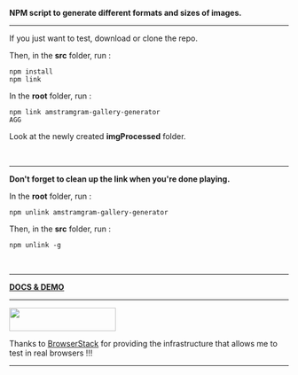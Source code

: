**NPM script to generate different formats and sizes of images.**

___

If you just want to test, download or clone the repo.

Then, in the **src** folder, run :

    npm install
    npm link
In the **root** folder, run :

    npm link amstramgram-gallery-generator
    AGG

Look at the newly created **imgProcessed** folder.

&nbsp;
___

**Don't forget to clean up the link when you're done playing.**

In the **root** folder, run :

    npm unlink amstramgram-gallery-generator

Then, in the **src** folder, run :

    npm unlink -g

&nbsp;
___

[__DOCS & DEMO__](https://amstramgram75.github.io/Amstramgram-Gallery-Generator/)

___
<a href="https://www.browserstack.com/" target="_blanck">
  <img src="https://live.browserstack.com/images/opensource/browserstack-logo.svg" width="192px" height="42px">
</a>

Thanks to <a href="https://www.browserstack.com/" target="_blanck">BrowserStack</a> for providing the infrastructure that allows me to test in real browsers !!!
___